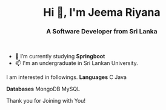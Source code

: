 <h1 align="center">Hi 👋, I'm Jeema Riyana</h1>
<h3 align="center">A Software Developer from Sri Lanka</h3>

<br/>

- 🌱 I’m currently studying **Springboot**
- 📫 I'm an undergraduate in Sri Lankan University.

I am interested in followings.
**Languages**
C
Java

**Databases**
MongoDB
MySQL

Thank you for Joining with You!